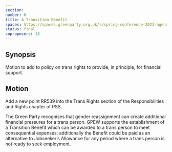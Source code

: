 ```yaml
---
section:
number: 6
title: A Transition Benefit
spaces: https://spaces.greenparty.org.uk/s/spring-conference-2023-agenda-forum/?contentId=120007
status: final
coproposers: 18
---
```

## Synopsis
Motion to add to policy on trans rights to provide, in principle, for financial support.

## Motion
Add a new point RR539 into the Trans Rights section of the Responsibilities and Rights chapter of PSS.

The Green Party recognises that gender reassignment can create additional financial pressures for a trans person. GPEW supports the establishment of a Transition Benefit which can be awarded to a trans person to meet consequential expenses; additionally the Benefit could be paid as an alternative to Jobseeker’s Allowance for any period where a trans person is not ready to seek employment.

